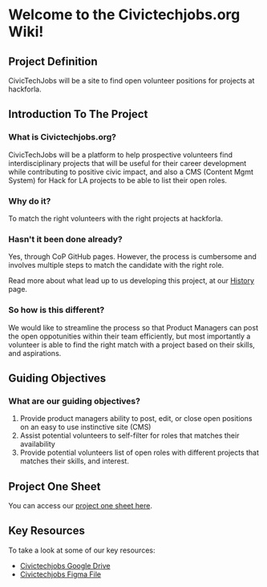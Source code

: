 # Welcome to the Civictechjobs.org Wiki!

## Project Definition

CivicTechJobs will be a site to find open volunteer positions for projects at hackforla.

## Introduction To The Project

### What is Civictechjobs.org?

CivicTechJobs will be a platform to help prospective volunteers find interdisciplinary projects that will be useful for their career development while contributing to positive civic impact, and also a CMS (Content Mgmt System) for Hack for LA projects to be able to list their open roles.

### Why do it?

To match the right volunteers with the right projects at hackforla.

### Hasn't it been done already?

Yes, through CoP GitHub pages. However, the process is cumbersome and involves multiple steps to match the candidate with the right role.

Read more about what lead up to us developing this project, at our [History](History) page.

### So how is this different?

We would like to streamline the process so that Product Managers can post the open oppotunities within their team efficiently, but most importantly a volunteer is able to find the right match with a project based on their skills, and aspirations.

## Guiding Objectives

### What are our guiding objectives?

1. Provide product managers ability to post, edit, or close open positions on an easy to use instinctive site (CMS)
2. Assist potential volunteers to self-filter for roles that matches their availability
3. Provide potential volunteers list of open roles with different projects that matches their skills, and interest.

## Project One Sheet

You can access our [project one sheet here]().

## Key Resources

To take a look at some of our key resources:

- [Civictechjobs Google Drive](https://drive.google.com/drive/folders/1hXxvpC8W5Uuzjqo4CxnjDpAMI7sbVnq8?usp=sharing)
- [Civictechjobs Figma File](https://www.figma.com/file/G5bOqhud6azbxyR9El9Ygp/Civic-Tech-Jobs?node-id=0%3A1)
